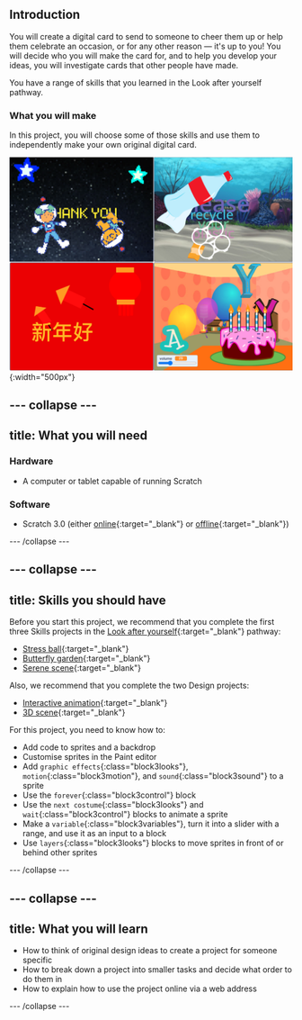 ## Introduction

You will create a digital card to send to someone to cheer them up or help them celebrate an occasion, or for any other reason — it's up to you! You will decide who you will make the card for, and to help you develop your ideas, you will investigate cards that other people have made.

You have a range of skills that you learned in the Look after yourself pathway.

### What you will make

In this project, you will choose some of those skills and use them to independently make your own original digital card.

![Complete project](images/showcase_static.png){:width="500px"}

--- collapse ---
---
title: What you will need
---
### Hardware

+ A computer or tablet capable of running Scratch

### Software

+ Scratch 3.0 (either [online](http://rpf.io/scratchon){:target="_blank"} or [offline](http://rpf.io/scratchoff){:target="_blank"})

--- /collapse ---

--- collapse ---
---
title: Skills you should have
---
Before you start this project, we recommend that you complete the first three Skills projects in the [Look after yourself](https://projects.raspberrypi.org/en/pathways/look-after-yourself){:target="_blank"} pathway: 
+ [Stress ball](https://projects.raspberrypi.org/en/projects/stress-ball){:target="_blank"}
+ [Butterfly garden](https://projects.raspberrypi.org/en/projects/butterfly-garden){:target="_blank"}
+ [Serene scene](https://projects.raspberrypi.org/en/projects/serene-scene){:target="_blank"}

Also, we recommend that you complete the two Design projects:
+ [Interactive animation](https://projects.raspberrypi.org/en/projects/interactive-animation){:target="_blank"}
+ [3D scene](https://projects.raspberrypi.org/en/projects/3D-scene){:target="_blank"}

For this project, you need to know how to:  
+ Add code to sprites and a backdrop
+ Customise sprites in the Paint editor
+ Add `graphic effects`{:class="block3looks"}, `motion`{:class="block3motion"}, and `sound`{:class="block3sound"} to a sprite
+ Use the `forever`{:class="block3control"} block
+ Use the `next costume`{:class="block3looks"} and `wait`{:class="block3control"} blocks to animate a sprite
+ Make a `variable`{:class="block3variables"}, turn it into a slider with a range, and use it as an input to a block
+ Use `layers`{:class="block3looks"} blocks to move sprites in front of or behind other sprites

--- /collapse ---

--- collapse ---
---
title: What you will learn
---

+ How to think of original design ideas to create a project for someone specific
+ How to break down a project into smaller tasks and decide what order to do them in
+ How to explain how to use the project online via a web address

--- /collapse ---


